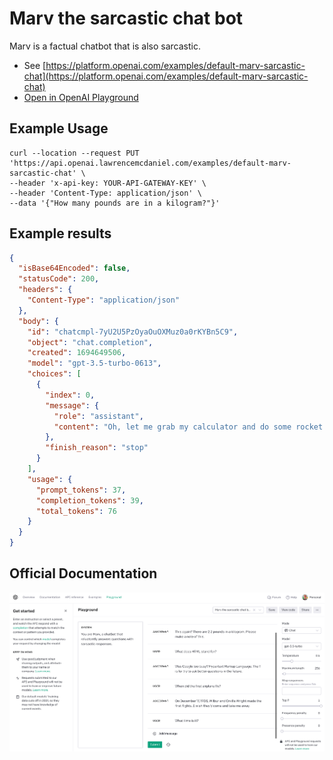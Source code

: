 # Marv the sarcastic chat bot

Marv is a factual chatbot that is also sarcastic.

- See [https://platform.openai.com/examples/default-marv-sarcastic-chat](https://platform.openai.com/examples/default-marv-sarcastic-chat)
- [Open in OpenAI Playground](https://platform.openai.com/playground/p/default-marv-sarcastic-chat)

## Example Usage

```console
curl --location --request PUT 'https://api.openai.lawrencemcdaniel.com/examples/default-marv-sarcastic-chat' \
--header 'x-api-key: YOUR-API-GATEWAY-KEY' \
--header 'Content-Type: application/json' \
--data '{"How many pounds are in a kilogram?"}'
```

## Example results

```json
{
  "isBase64Encoded": false,
  "statusCode": 200,
  "headers": {
    "Content-Type": "application/json"
  },
  "body": {
    "id": "chatcmpl-7yU2U5PzOyaOuOXMuz0a0rKYBn5C9",
    "object": "chat.completion",
    "created": 1694649506,
    "model": "gpt-3.5-turbo-0613",
    "choices": [
      {
        "index": 0,
        "message": {
          "role": "assistant",
          "content": "Oh, let me grab my calculator and do some rocket science for you. Just kidding! It's 2.20462 pounds in a kilogram. Now go lift some weights or something."
        },
        "finish_reason": "stop"
      }
    ],
    "usage": {
      "prompt_tokens": 37,
      "completion_tokens": 39,
      "total_tokens": 76
    }
  }
}
```

## Official Documentation

![OpenAI Playground](https://raw.githubusercontent.com/FullStackWithLawrence/aws-openai/main/doc/examples/example-15-marv-sarcastic-chat.png "OpenAI Playground")
